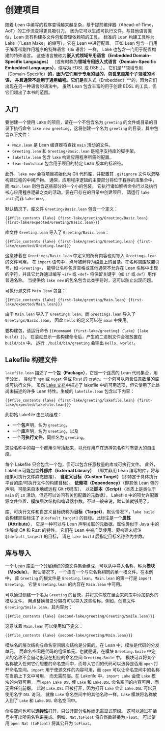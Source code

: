 <!--
# Starting a Project
-->

# 创建项目

<!--
As a program written in Lean becomes more serious, an ahead-of-time compiler-based workflow that results in an executable becomes more attractive.
Like other languages, Lean has tools for building multiple-file packages and managing dependencies.
The standard Lean build tool is called Lake (short for "Lean Make"), and it is configured in Lean.
Just as Lean contains a special-purpose language for writing programs with effects (the `do` language), Lake contains a special-purpose language for configuring builds.
These languages are referred to as _embedded domain-specific languages_ (or sometimes _domain-specific embedded languages_, abbreviated EDSL or DSEL).
They are _domain-specific_ in the sense that they are used for a particular purpose, with concepts from some sub-domain, and they are typically not suitable for general-purpose programming.
They are _embedded_ because they occur inside another language's syntax.
While Lean contains rich facilities for creating EDSLs, they are beyond the scope of this book.
-->

随着 Lean 中编写的程序变得越来越复杂，基于提前编译器（Ahead-of-Time，AoT）的工作流变得更具吸引力，
因为它可以生成可执行文件。与其他语言类似，Lean 具有构建多文件包和管理依赖项的工具。
标准的 Lean 构建工具称为 Lake（「Lean Make」的缩写），它在 Lean 中进行配置。
正如 Lean 包含一门用于编写带副作用程序的特殊语言（`do` 语言）一样，
Lake 也包含一门用于配置构建的特殊语言。
这些语言被称为**嵌入式领域专用语言（Embedded Domain-Specific Languages）**
（或有时称为**领域专用嵌入式语言（Domain-Specific Embedded Languages）**，缩写为 EDSL 或 DSEL）。
它们是**领域专用（Domain-Specific）**的，因为它们用于专用的目的，包含来自某个子领域的术语，
并且通常不适用于通用编程。它们是**嵌入式（Embedded）**的，因为它们出现在另一种语言的语法中。
虽然 Lean 包含丰富的用于创建 EDSL 的工具，但它们超出了本书的范围。

<!--
## First steps
-->

## 入门

<!--
To get started with a project that uses Lake, use the command `{{#command {first-lake} {lake} {lake new greeting} }}` in a directory that does not already contain a file or directory called `greeting`.
This creates a directory called `greeting` that contains the following files:
-->

要创建一个使用 Lake 的项目，请在一个不包含名为 `greeting` 的文件或目录的目录下执行命令
`lake new greeting`，这将创建一个名为 `greeting` 的目录，其中包含以下文件：

<!--
 * `Main.lean` is the file in which the Lean compiler will look for the `main` action.
 * `Greeting.lean` and `Greeting/Basic.lean` are the scaffolding of a support library for the program.
 * `lakefile.lean` contains the configuration that `lake` needs to build the application.
 * `lean-toolchain` contains an identifier for the specific version of Lean that is used for the project.
-->

 * `Main.lean` 是 Lean 编译器将查找 `main` 活动的文件。
 * `Greeting.lean` 和 `Greeting/Basic.lean` 是程序支持库的脚手架。
 * `lakefile.lean` 包含 `lake` 构建应用程序所需的配置。
 * `lean-toolchain` 包含用于项目的特定 Lean 版本的标识符。

<!--
Additionally, `lake new` initializes the project as a Git repository and configures its `.gitignore` file to ignore intermediate build products.
Typically, the majority of the application logic will be in a collection of libraries for the program, while `Main.lean` will contain a small wrapper around these pieces that does things like parsing command lines and executing the central application logic.
To create a project in an already-existing directory, run `lake init` instead of `lake new`.
-->

此外，`lake new` 会将项目初始化为 Git 代码库，并配置其 `.gitignore` 文件以忽略构建过程的中间产物。
通常，应用程序逻辑的主要部分将位于程序的库集合中，而 `Main.lean` 则包含这些部分的一个小的包装，
它执行诸如解析命令行以及执行核心应用程序逻辑之类的活动。要在已存在的目录中创建项目，
请运行 `lake init` 而非 `lake new`。

<!--
By default, the library file `Greeting/Basic.lean` contains a single definition:
-->

默认情况下，库文件 `Greeting/Basic.lean` 包含一个定义：

```lean
{{#file_contents {lake} {first-lake/greeting/Greeting/Basic.lean} {first-lake/expected/Greeting/Basic.lean}}}
```

<!--
The library file `Greeting.lean` imports `Greeting/Basic.lean`:
-->

库文件 `Greeting.lean` 导入了 `Greeting/Basic.lean`：

```lean
{{#file_contents {lake} {first-lake/greeting/Greeting.lean} {first-lake/expected/Greeting.lean}}}
```

<!--
This means that everything defined in `Greetings/Basic.lean` is also available to files that import `Greetings.lean`.
In `import` statements, dots are interpreted as directories on disk.
Placing guillemets around a name, as in `«Greeting»`, allow it to contain spaces or other characters that are normally not allowed in Lean names, and it allows reserved keywords such as `if` or `def` to be used as ordinary names by writing `«if»` or `«def»`.
This prevents issues when the package name provided to `lake new` contains such characters.
-->

这意味着在 `Greetings/Basic.lean` 中定义的所有内容也对导入 `Greetings.lean` 的文件可用。
在 `import` 语句中，点号被解释为磁盘上的目录。在名称周围放置引号，如 `«Greeting»`，
能够让名称包含空格或其他通常不允许在 Lean 名称中出现的字符，并且它允许通过编写
`«if»` 或 `«def»` 将保留关键字（如 `if` 或 `def`）用作普通名称。
当提供给 `lake new` 的包名包含此类字符时，这可以防止出现问题。

<!--
The executable source `Main.lean` contains:
-->

可执行源文件 `Main.lean` 包含：

```lean
{{#file_contents {lake} {first-lake/greeting/Main.lean} {first-lake/expected/Main.lean}}}
```

<!--
Because `Main.lean` imports `Greetings.lean` and `Greetings.lean` imports `Greetings/Basic.lean`, the definition of `hello` is available in `main`.
-->

由于 `Main.lean` 导入了 `Greetings.lean`，而 `Greetings.lean` 导入了 `Greetings/Basic.lean`，
因此 `hello` 的定义可以在 `main` 中使用。

<!--
To build the package, run the command `{{#command {first-lake/greeting} {lake} {lake build} }}`.
After a number of build commands scroll by, the resulting binary has been placed in `build/bin`.
Running `{{#command {first-lake/greeting} {lake} {./build/bin/greeting} }}` results in `{{#command_out {lake} {./build/bin/greeting} }}`.
-->

要构建包，请运行命令 `{{#command {first-lake/greeting} {lake} {lake build} }}`。
在滚动显示一些构建命令后，产生的二进制文件会被放置在 `build/bin` 中。
运行 `./build/bin/greeting` 会输出 `Hello, world!`。

<!--
## Lakefiles
-->

## Lakefile 构建文件

<!--
A `lakefile.lean` describes a _package_, which is a coherent collection of Lean code for distribution, analogous to an `npm` or `nuget` package or a Rust crate.
A package may contain any number of libraries or executables.
While the [documentation for Lake](https://github.com/leanprover/lean4/blob/master/src/lake/README.md) describes the available options in a lakefile, it makes use of a number of Lean features that have not yet been described here.
The generated `lakefile.lean` contains the following:
-->

`lakefile.lean` 描述了一个**包（Package）**，它是一个连贯的 Lean 代码集合，用于分发，
类似于 `npm` 或 `nuget` 包或 Rust 的 crate。一个包可以包含任意数量的库或可执行文件。
虽然 [Lake 文档](https://github.com/leanprover/lean4/blob/master/src/lake/README.md)中描述了
lakefile 中的可用选项，但它使用了此处尚未描述的许多 Lean 特性。生成的 `lakefile.lean` 包含以下内容：

```lean
{{#file_contents {lake} {first-lake/greeting/lakefile.lean} {first-lake/expected/lakefile.lean}}}
```

<!--
This initial Lakefile consists of three items:

 * a _package_ declaration, named `greeting`,
 * a _library_ declaration, named `Greeting`, and
 * an _executable_, also named `greeting`.
-->

此初始 Lakefile 由三项组成：

 * 一个**包**声明，名为 `greeting`，
 * 一个**库**声明，名为 `Greeting`，以及
 * 一个**可执行文件**，同样名为 `greeting`。

<!--
Each of these names is enclosed in guillemets to allow users more freedom in picking package names.
-->

这些名称中的每一个都用引号括起来，以允许用户在选择包名称时有更大的自由度。

<!--
Each Lakefile will contain exactly one package, but any number of libraries or executables.
Additionally, Lakefiles may contain _external libraries_, which are libraries not written in Lean to be statically linked with the resulting executable, _custom targets_, which are build targets that don't fit naturally into the library/executable taxonomy, _dependencies_, which are declarations of other Lean packages (either locally or from remote Git repositories), and _scripts_, which are essentially `IO` actions (similar to `main`), but that additionally have access to metadata about the package configuration.
The items in the Lakefile allow things like source file locations, module hierarchies, and compiler flags to be configured.
Generally speaking, however, the defaults are reasonable.
-->

每个 Lakefile 只会包含一个包，但可以包含任意数量的库或可执行文件。
此外，Lakefile 可能包含**外部库（External Library）**
（即并非用 Lean 编写的库，将与结果可执行文件静态链接）、
**自定义目标（Custom Target）**（即特定于具体执行平台的库/可执行文件的构建目标）、
**依赖项（Dependency）**（即其他 Lean 包的声明，可能来自本地或远程 Git 代码库）、
以及**脚本（Script）**（本质上是类似于 `main` 的 `IO` 活动，但还可以访问有关包配置的元数据）。
Lakefile 中的项允许配置源文件位置、模块层次结构和编译器参数。不过一般来说，默认值就够用了。

<!--
Libraries, executables, and custom targets are all called _targets_.
By default, `lake build` builds those targets that are annotated with `@[default_target]`.
This annotation is an _attribute_, which is metadata that can be associated with a Lean declaration.
Attributes are similar to Java annotations or C# and Rust attributes.
They are used pervasively throughout Lean.
To build a target that is not annotated with `@[default_target]`, specify the target's name as an argument after `lake build`.
-->

库、可执行文件和自定义目标统称为**目标（Target）**。默认情况下，`lake build` 会构建那些标注了
`@[default_target]` 的目标。此标注是一个**属性（Attribute）**，
它是一种可以与 Lean 声明关联的元数据。属性类似于 Java 中的注解或 C# 和 Rust 的特性。
它们在 Lean 中被广泛使用。要构建未标注 `@[default_target]` 的目标，
请在 `lake build` 后指定目标名称作为参数。

<!--
## Libraries and Imports
-->

## 库与导入

<!--
A Lean library consists of a hierarchically organized collection of source files from which names can be imported, called _modules_.
By default, a library has a single root file that matches its name.
In this case, the root file for the library `Greeting` is `Greeting.lean`.
The first line of `Main.lean`, which is `import Greeting`, makes the contents of `Greeting.lean` available in `Main.lean`.
-->

一个 Lean 库由一个分层组织的源文件集合组成，可以从中导入名称，称为**模块（Module）**。
默认情况下，一个库有一个与它名称相同的单一根文件。在本例中，
库 `Greeting` 的根文件是 `Greeting.lean`。`Main.lean` 的第一行是 `import Greeting`，
它使 `Greeting.lean` 的内容在 `Main.lean` 中可用。

<!--
Additional module files may be added to the library by creating a directory called `Greeting` and placing them inside.
These names can be imported by replacing the directory separator with a dot.
For instance, creating the file `Greeting/Smile.lean` with the contents:
-->

可以通过创建一个名为 `Greeting` 的目录，并将文件放在里面来向库中添加额外的模块文件。
用点替换目录分隔符可以导入这些名称。例如，创建文件 `Greeting/Smile.lean`，其内容为：

```lean
{{#file_contents {lake} {second-lake/greeting/Greeting/Smile.lean}}}
```

<!--
means that `Main.lean` can use the definition as follows:
-->

这意味着 `Main.lean` 可以使用如下定义：

```lean
{{#file_contents {lake} {second-lake/greeting/Main.lean}}}
```

<!--
The module name hierarchy is decoupled from the namespace hierarchy.
In Lean, modules are units of code distribution, while namespaces are units of code organization.
That is, names defined in the module `Greeting.Smile` are not automatically in a corresponding namespace `Greeting.Smile`.
Modules may place names into any namespace they like, and the code that imports them may `open` the namespace or not.
`import` is used to make the contents of a source file available, while `open` makes names from a namespace available in the current context without prefixes.
In the Lakefile, the line `import Lake` makes the contents of the `Lake` module available, while the line `open Lake DSL` makes the contents of the `Lake` and `Lake.DSL` namespaces available without any prefixes.
`Lake.DSL` is opened because opening `Lake` makes `Lake.DSL` available as just `DSL`, just like all other names in the `Lake` namespace.
The `Lake` module places names into both the `Lake` and `Lake.DSL` namespaces.
-->

模块名的层次结构与命名空间层次结构是分离的。在 Lean 中，模块是代码的分发单元，
而命名空间是代码的组织单元。也就是说，在模块 `Greeting.Smile`
中定义的名称不会自动出现在相应的命名空间 `Greeting.Smile` 中。
模块可以将某个名称放入任何它们想要的命名空间中，而导入它们的代码可以选择是否用 `open`
打开命名空间。`import` 用于使源文件的内容可用，而 `open` 可以让命名空间中的名称在当前上下文中可用，
而无需前缀。在 Lakefile 中，`import Lake` 会使 `Lake` 模块的内容可用，
而 `open Lake DSL` 使 `Lake` 和 `Lake.DSL` 命名空间的内容可用，而无需任何前缀。
此时 `Lake.DSL` 已被打开，因为打开 `Lake` 会让 `Lake.DSL` 可以只使用名字 `DSL` 访问，
就像 `Lake` 命名空间中的其他名称一样。`Lake` 模块将名称放入到了 `Lake` 和 `Lake.DSL` 命名空间中。

<!--
Namespaces may also be opened _selectively_, making only some of their names available without explicit prefixes.
This is done by writing the desired names in parentheses.
For example, `Nat.toFloat` converts a natural number to a `Float`.
It can be made available as `toFloat` using `open Nat (toFloat)`.
-->

命名空间也可以**选择性**打开，只公开部分名称而无需显式前缀。
这可以通过在括号中写出所需名称来完成。例如，`Nat.toFloat` 将自然数转换为 `Float`。
可以使用 `open Nat (toFloat)` 将其公开为 `toFloat`。
